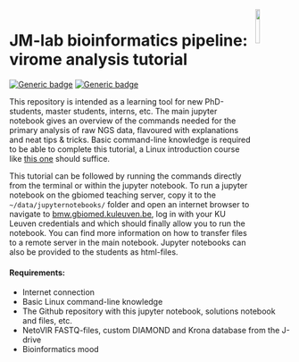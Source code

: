 <img src="https://rega.kuleuven.be/cev/viralmetagenomics/pictures/lovm/image_preview" height="12.5%" width="12.5%" align="right"/>

# JM-lab bioinformatics pipeline: virome analysis tutorial
[![Generic badge](https://img.shields.io/badge/GitHub-MatthijnssensLab-brightgreen?logo=github)](https://github.com/Matthijnssenslab)
[![Generic badge](https://img.shields.io/badge/NetoVIR-https%3A%2F%2Fdoi.org%2F10.1038%2Fsrep16532-blue)](https://doi.org/10.1038/srep16532)

This repository is intended as a learning tool for new PhD-students, master students, interns, etc. The main jupyter notebook gives an overview of the commands needed for the primary analysis of raw NGS data, flavoured with explanations and neat tips & tricks. Basic command-line knowledge is required to be able to complete this tutorial, a Linux introduction course like [this one](https://ryanstutorials.net/linuxtutorial/) should suffice.

This tutorial can be followed by running the commands directly from the terminal or within the jupyter notebook. To run a jupyter notebook on the gbiomed teaching server, copy it to the `~/data/jupyternotebooks/` folder and open an internet browser to navigate to [bmw.gbiomed.kuleuven.be](https://bmw.gbiomed.kuleuven.be/), log in with your KU Leuven credentials and  which should finally allow you to run the notebook. You can find more information on how to transfer files to a remote server in the main notebook. Jupyter notebooks can also be provided to the students as html-files.

#### Requirements:

* Internet connection
* Basic Linux command-line knowledge
* The Github repository with this jupyter notebook, solutions notebook and files, etc.
* NetoVIR FASTQ-files, custom DIAMOND and Krona database from the J-drive
* Bioinformatics mood